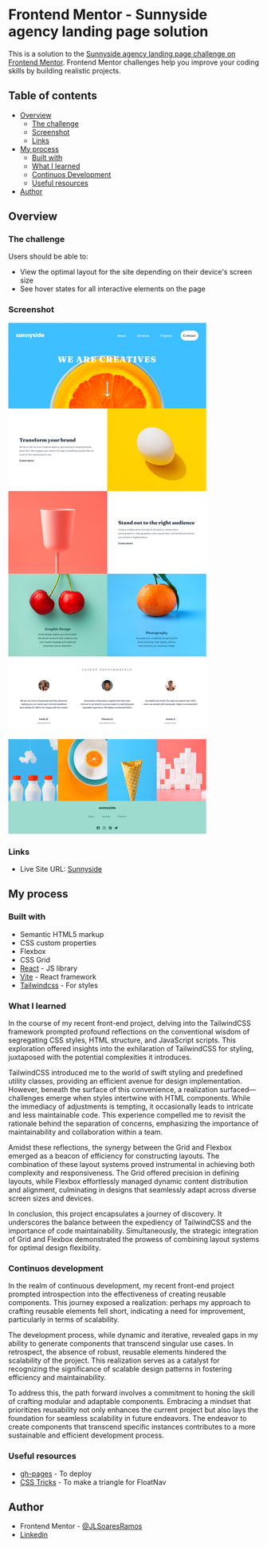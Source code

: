 # Frontend Mentor - Sunnyside agency landing page solution

This is a solution to the [Sunnyside agency landing page challenge on Frontend Mentor](https://www.frontendmentor.io/challenges/sunnyside-agency-landing-page-7yVs3B6ef). Frontend Mentor challenges help you improve your coding skills by building realistic projects.

## Table of contents

- [Overview](#overview)
  - [The challenge](#the-challenge)
  - [Screenshot](#screenshot)
  - [Links](#links)
- [My process](#my-process)
  - [Built with](#built-with)
  - [What I learned](#what-i-learned)
  - [Continuos Development](#continuos-development)
  - [Useful resources](#useful-resources)
- [Author](#author)

## Overview

### The challenge

Users should be able to:

- View the optimal layout for the site depending on their device's screen size
- See hover states for all interactive elements on the page

### Screenshot

![](./screenshot/sunnyside.png)

### Links

- Live Site URL: [Sunnyside](https://jlsoaresramos.github.io/sunnyside/)

## My process

### Built with

- Semantic HTML5 markup
- CSS custom properties
- Flexbox
- CSS Grid
- [React](https://reactjs.org/) - JS library
- [Vite](https://vitejs.dev/) - React framework
- [Tailwindcss](https://tailwindcss.com/) - For styles

### What I learned

In the course of my recent front-end project, delving into the TailwindCSS framework prompted profound reflections on the conventional wisdom of segregating CSS styles, HTML structure, and JavaScript scripts. This exploration offered insights into the exhilaration of TailwindCSS for styling, juxtaposed with the potential complexities it introduces.

TailwindCSS introduced me to the world of swift styling and predefined utility classes, providing an efficient avenue for design implementation. However, beneath the surface of this convenience, a realization surfaced—challenges emerge when styles intertwine with HTML components. While the immediacy of adjustments is tempting, it occasionally leads to intricate and less maintainable code. This experience compelled me to revisit the rationale behind the separation of concerns, emphasizing the importance of maintainability and collaboration within a team.

Amidst these reflections, the synergy between the Grid and Flexbox emerged as a beacon of efficiency for constructing layouts. The combination of these layout systems proved instrumental in achieving both complexity and responsiveness. The Grid offered precision in defining layouts, while Flexbox effortlessly managed dynamic content distribution and alignment, culminating in designs that seamlessly adapt across diverse screen sizes and devices.

In conclusion, this project encapsulates a journey of discovery. It underscores the balance between the expediency of TailwindCSS and the importance of code maintainability. Simultaneously, the strategic integration of Grid and Flexbox demonstrated the prowess of combining layout systems for optimal design flexibility.

### Continuos development

In the realm of continuous development, my recent front-end project prompted introspection into the effectiveness of creating reusable components. This journey exposed a realization: perhaps my approach to crafting reusable elements fell short, indicating a need for improvement, particularly in terms of scalability.

The development process, while dynamic and iterative, revealed gaps in my ability to generate components that transcend singular use cases. In retrospect, the absence of robust, reusable elements hindered the scalability of the project. This realization serves as a catalyst for recognizing the significance of scalable design patterns in fostering efficiency and maintainability.

To address this, the path forward involves a commitment to honing the skill of crafting modular and adaptable components. Embracing a mindset that prioritizes reusability not only enhances the current project but also lays the foundation for seamless scalability in future endeavors. The endeavor to create components that transcend specific instances contributes to a more sustainable and efficient development process.

### Useful resources

- [gh-pages](https://github.com/tschaub/gh-pages) - To deploy
- [CSS Tricks](https://css-tricks.com/snippets/css/css-triangle/) - To make a triangle for FloatNav

## Author

- Frontend Mentor - [@JLSoaresRamos](https://www.frontendmentor.io/profile/yourusername)
- [Linkedin](https://www.linkedin.com/in/jlramossoares/)
